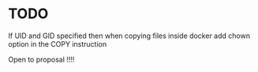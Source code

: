 # TODO

If UID and GID specified then when copying files inside docker add chown option in the COPY instruction

Open to proposal !!!!
